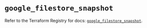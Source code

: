 # `google_filestore_snapshot`

Refer to the Terraform Registry for docs: [`google_filestore_snapshot`](https://registry.terraform.io/providers/hashicorp/google-beta/5.43.1/docs/resources/google_filestore_snapshot).
